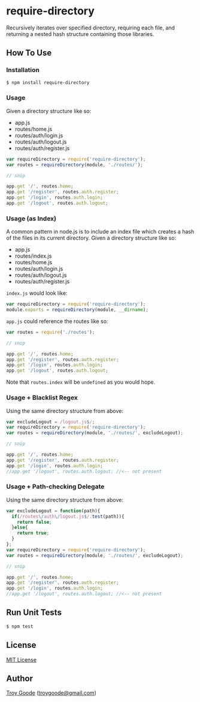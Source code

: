 # require-directory

Recursively iterates over specified directory, requiring each file, and returning a nested hash structure containing those libraries.

## How To Use

### Installation

```bash
$ npm install require-directory
```

### Usage

Given a directory structure like so:

* app.js
* routes/home.js
* routes/auth/login.js
* routes/auth/logout.js
* routes/auth/register.js

```javascript
var requireDirectory = require('require-directory');
var routes = requireDirectory(module, './routes/');

// snip

app.get '/', routes.home;
app.get '/register', routes.auth.register;
app.get '/login', routes.auth.login;
app.get '/logout', routes.auth.logout;
```

### Usage (as Index)

A common pattern in node.js is to include an index file which creates a hash of the files in its current directory. Given a directory structure like so:

* app.js
* routes/index.js
* routes/home.js
* routes/auth/login.js
* routes/auth/logout.js
* routes/auth/register.js

`index.js` would look like:

```javascript
var requireDirectory = require('require-directory');
module.exports = requireDirectory(module, __dirname);
```

`app.js` could reference the routes like so:

```javascript
var routes = require('./routes');

// snip

app.get '/', routes.home;
app.get '/register', routes.auth.register;
app.get '/login', routes.auth.login;
app.get '/logout', routes.auth.logout;
```

Note that `routes.index` will be `undefined` as you would hope.

### Usage + Blacklist Regex

Using the same directory structure from above:

```javascript
var excludeLogout = /logout.js$/;
var requireDirectory = require('require-directory');
var routes = requireDirectory(module, './routes/', excludeLogout);

// snip

app.get '/', routes.home;
app.get '/register', routes.auth.register;
app.get '/login', routes.auth.login;
//app.get '/logout', routes.auth.logout; //<-- not present
```

### Usage + Path-checking Delegate

Using the same directory structure from above:

```javascript
var excludeLogout = function(path){
  if(/routes\/auth\/logout.js$/.test(path)){
    return false;
  }else{
    return true;
  }
};
var requireDirectory = require('require-directory');
var routes = requireDirectory(module, './routes/', excludeLogout);

// snip

app.get '/', routes.home;
app.get '/register', routes.auth.register;
app.get '/login', routes.auth.login;
//app.get '/logout', routes.auth.logout; //<-- not present
```

## Run Unit Tests

```bash
$ npm test
```

## License

[MIT License](http://www.opensource.org/licenses/mit-license.php)

## Author

[Troy Goode](https://github.com/TroyGoode) ([troygoode@gmail.com](mailto:troygoode@gmail.com))
